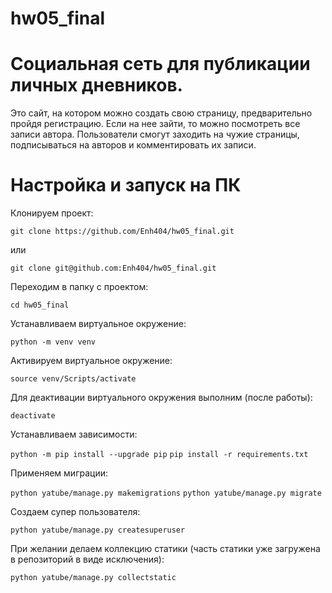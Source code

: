 # hw05_final

# Cоциальная сеть для публикации личных дневников.
Это сайт, на котором можно создать свою страницу, предварительно пройдя регистрацию. Если на нее зайти, то можно посмотреть все записи автора.
Пользователи смогут заходить на чужие страницы, подписываться на авторов и комментировать их записи.

# Настройка и запуск на ПК
Клонируем проект:

`git clone https://github.com/Enh404/hw05_final.git`

или

`git clone git@github.com:Enh404/hw05_final.git`

Переходим в папку с проектом:

`cd hw05_final`

Устанавливаем виртуальное окружение:

`python -m venv venv`

Активируем виртуальное окружение:

`source venv/Scripts/activate`

Для деактивации виртуального окружения выполним (после работы):

`deactivate`

Устанавливаем зависимости:

`python -m pip install --upgrade pip`
`pip install -r requirements.txt`

Применяем миграции:

`python yatube/manage.py makemigrations`
`python yatube/manage.py migrate`

Создаем супер пользователя:

`python yatube/manage.py createsuperuser`

При желании делаем коллекцию статики (часть статики уже загружена в репозиторий в виде исключения):

`python yatube/manage.py collectstatic`
